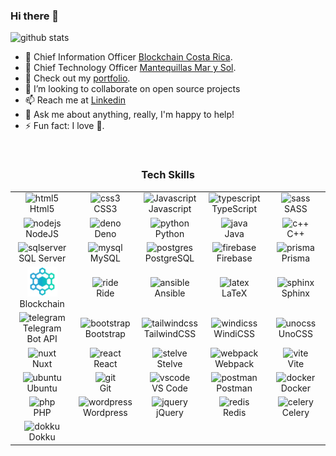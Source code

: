 ### Hi there 👋

![github stats](https://github-readme-stats.vercel.app/api?username=jourlez&show_icons=true&hide_border=true&count_private=true&include_all_commits=true&theme=solarized-dark)

- 🏢 Chief Information Officer [Blockchain Costa Rica](https://blockchaincostarica.org/).
- 🥜 Chief Technology Officer [Mantequillas Mar y Sol](http://mantequillasmarysol.com/).
- 🔭 Check out my [portfolio](https://jourlez.github.io/).
- 👯 I’m looking to collaborate on open source projects
- 📫 Reach me at [Linkedin](https://www.linkedin.com/in/jourlez/)
- 💬 Ask me about anything, really, I'm happy to help!
- ⚡ Fun fact: I love 🍕.

<br>

<h3 align="center">Tech Skills</h3>
<table align="center">
  <tr>
    <td align="center" width="96">
      <img src="https://seeklogo.com/images/H/html5-without-wordmark-color-logo-14D252D878-seeklogo.com.png" width="48" height="48" alt="html5" />
      <br>Html5
    </td>
    <td align="center" width="96">
      <img src="https://upload.wikimedia.org/wikipedia/commons/thumb/6/62/CSS3_logo.svg/48px-CSS3_logo.svg.png" width="48" height="48" alt="css3" />
      <br>CSS3
    </td>
    <td align="center" width="96">
      <img src="https://upload.wikimedia.org/wikipedia/commons/thumb/9/99/Unofficial_JavaScript_logo_2.svg/1024px-Unofficial_JavaScript_logo_2.svg.png" width="48" height="48" alt="Javascript" />
      <br>Javascript
    </td>
    <td align="center" width="96">
      <img src="https://upload.wikimedia.org/wikipedia/commons/thumb/4/4c/Typescript_logo_2020.svg/1024px-Typescript_logo_2020.svg.png" width="48" height="48" alt="typescript" />
      <br>TypeScript
    </td>
    <td align="center" width="96">
      <img src="https://upload.wikimedia.org/wikipedia/commons/thumb/9/96/Sass_Logo_Color.svg/1280px-Sass_Logo_Color.svg.png" width="48" height="48" alt="sass" />
      <br>SASS
    </td>
  </tr>
  <tr>
    <td align="center" width="96">
      <img src="https://upload.wikimedia.org/wikipedia/commons/thumb/d/d9/Node.js_logo.svg/1920px-Node.js_logo.svg.png" height="48" alt="nodejs" />
      <br>NodeJS
    </td>
    <td align="center" width="96">
      <img src="https://upload.wikimedia.org/wikipedia/commons/thumb/8/84/Deno.svg/1024px-Deno.svg.png" height="48" alt="deno" />
      <br>Deno
    </td>
    <td align="center" width="96">
      <img src="https://upload.wikimedia.org/wikipedia/commons/thumb/c/c3/Python-logo-notext.svg/1200px-Python-logo-notext.svg.png" height="48" alt="python" />
      <br>Python
    </td>
    <td align="center" width="96">
      <img src="https://upload.wikimedia.org/wikipedia/id/thumb/2/2e/Java_Logo.svg/800px-Java_Logo.svg.png" height="48" alt="java" />
      <br>Java
    </td>
    <td align="center" width="96">
      <img src="https://upload.wikimedia.org/wikipedia/commons/thumb/1/18/ISO_C%2B%2B_Logo.svg/800px-ISO_C%2B%2B_Logo.svg.png" height="48" alt="c++" />
      <br>C++
    </td>
  </tr>
  <tr>
    <td align="center" width="96">
      <img src="https://seeklogo.com/images/M/microsoft-sql-server-logo-96AF49E2B3-seeklogo.com.png" width="48" height="48" alt="sqlserver" />
      <br>SQL Server
    </td>
    <td align="center" width="96">
      <img src="https://www.vectorlogo.zone/logos/mysql/mysql-icon.svg" width="48" height="48" alt="mysql" />
      <br>MySQL
    </td>
    <td align="center" width="96">
      <img src="https://www.vectorlogo.zone/logos/postgresql/postgresql-icon.svg" width="48" height="48" alt="postgres" />
      <br>PostgreSQL
    </td>
    <td align="center" width="96">
      <img src="https://www.vectorlogo.zone/logos/firebase/firebase-icon.svg" width="48" height="48" alt="firebase" />
      <br>Firebase
    </td>
    <td align="center" width="96">
      <img src="https://seeklogo.com/images/P/prisma-logo-3805665B69-seeklogo.com.png" height="48" alt="prisma" />
      <br>Prisma
    </td>
  </tr>
  <tr>
    <td align="center" width="96">
      <img src="https://raw.githubusercontent.com/jourlez/portfolio/main/static/images/skills/blockchain.svg" height="48" alt="blockchain" />
      <br>Blockchain
    </td>
    <td align="center" width="96">
      <img src="https://seeklogo.com/images/W/waves-waves-logo-415E88AD1A-seeklogo.com.png" height="48" alt="ride" />
      <br>Ride
    </td>
    <td align="center" width="96">
      <img src="https://seeklogo.com/images/A/ansible-logo-D062994CEE-seeklogo.com.png" height="48" alt="ansible" />
      <br>Ansible
    </td>
    <td align="center" width="96">
      <img src="https://seeklogo.com/images/L/Latex-logo-5EAE2E278A-seeklogo.com.png" height="48" alt="latex" />
      <br>LaTeX
    </td>
    <td align="center" width="96">
      <img src="https://seeklogo.com/images/E/eye-of-horus-cosmetics-logo-B718652589-seeklogo.com.png" height="48" alt="sphinx" />
      <br>Sphinx
    </td>
  </tr>
  <tr>
    <td align="center" width="96">
      <img src="https://seeklogo.com/images/T/telegram-logo-AD3D08A014-seeklogo.com.png" height="48" alt="telegram" />
      <br>Telegram Bot API
    </td>
    <td align="center" width="96">
      <img src="https://cdn.worldvectorlogo.com/logos/bootstrap-4.svg" height="48" alt="bootstrap" />
      <br>Bootstrap
    </td>
    <td align="center" width="96">
      <img src="https://www.vectorlogo.zone/logos/tailwindcss/tailwindcss-icon.svg" height="48" alt="tailwindcss" />
      <br>TailwindCSS
    </td>
    <td align="center" width="96">
      <img src="https://windicss.org/assets/logo.svg" height="48" alt="windicss" />
      <br>WindiCSS
    </td>
    <td align="center" width="96">
      <img src="https://raw.githubusercontent.com/unocss/unocss/main/playground/public/icon-gray.svg" height="48" alt="unocss" />
      <br>UnoCSS
    </td>
  </tr>
  <tr>
    <td align="center" width="96">
      <img src="https://www.vectorlogo.zone/logos/nuxtjs/nuxtjs-icon.svg" width="48" height="48" alt="nuxt" />
      <br>Nuxt
    </td>
    <td align="center" width="96">
      <img src="https://www.vectorlogo.zone/logos/reactjs/reactjs-icon.svg" width="48" height="48" alt="react" />
      <br>React
    </td>
    <td align="center" width="96">
      <img src="https://upload.wikimedia.org/wikipedia/commons/1/1b/Svelte_Logo.svg" width="48" height="48" alt="stelve" />
      <br>Stelve
    </td>
    <td align="center" width="96">
      <img src="https://www.vectorlogo.zone/logos/js_webpack/js_webpack-icon.svg" width="48" height="48" alt="webpack" />
      <br>Webpack
    </td>
    <td align="center" width="96">
      <img src="https://seeklogo.com/images/V/vite-logo-BFD4283991-seeklogo.com.png" width="48" height="48" alt="vite" />
      <br>Vite
    </td>
  </tr>
  <tr>
    <td align="center" width="96">
      <img src="https://seeklogo.com/images/U/ubuntu-logo-8FDEC6A07B-seeklogo.com.png" width="48" height="48" alt="ubuntu" />
      <br>Ubuntu
    </td>
    <td align="center" width="96">
      <img src="https://upload.wikimedia.org/wikipedia/commons/thumb/3/3f/Git_icon.svg/1200px-Git_icon.svg.png" width="48" height="48" alt="git" />
      <br>Git
    </td>
    <td align="center" width="96">
      <img src="https://upload.wikimedia.org/wikipedia/commons/9/9a/Visual_Studio_Code_1.35_icon.svg" width="48" height="48" alt="vscode" />
      <br>VS Code
    </td>
    <td align="center" width="96">
      <img src="https://www.vectorlogo.zone/logos/getpostman/getpostman-icon.svg" width="48" height="48" alt="postman" />
      <br>Postman
    </td>
    <td align="center" width="96">
      <img src="https://www.vectorlogo.zone/logos/docker/docker-icon.svg" width="48" height="48" alt="docker" />
      <br>Docker
    </td>
  </tr>
  <tr>
    <td align="center" width="96">
      <img src="https://i.ibb.co/LzmYpDX/146-1466902-php-logo-png-transparent-php-logo-png-png-removebg-preview.png" width="48" height="48" alt="php" />
      <br>PHP
    </td>
    <td align="center" width="96">
      <img src="https://www.vectorlogo.zone/logos/wordpress/wordpress-icon.svg" width="48" height="48" alt="wordpress" />
      <br>Wordpress
    </td>
    <td align="center" width="96">
      <img src="https://www.vectorlogo.zone/logos/jquery/jquery-icon.svg" width="48" height="48" alt="jquery" />
      <br>jQuery
    </td>
    <td align="center" width="96">
      <img src="https://www.vectorlogo.zone/logos/redis/redis-icon.svg" width="48" height="48" alt="redis" />
      <br>Redis
    </td>
    <td align="center" width="96">
      <img src="https://upload.wikimedia.org/wikipedia/commons/1/19/Celery_logo.png" width="48" height="48" alt="celery" />
      <br>Celery
    </td>
  </tr>
  <tr>
    <td align="center" width="96">
      <img src="https://dokku.com/assets/dokku-logo.svg" width="48" height="48" alt="dokku" />
      <br>Dokku
    </td>
  </tr>
</table>
